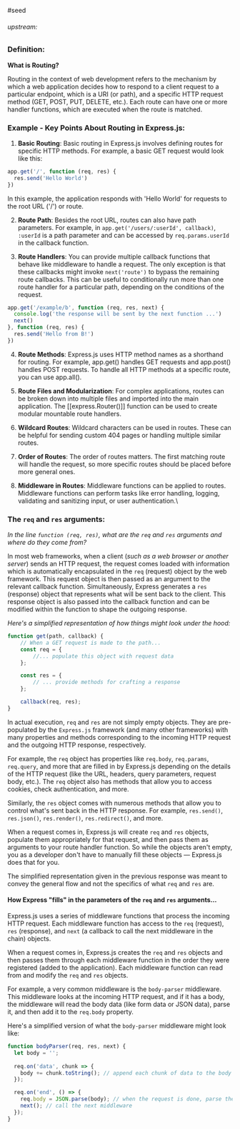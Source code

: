 #seed 
###### upstream: 

### Definition: 

**What is Routing?**

Routing in the context of web development refers to the mechanism by which a web application decides how to respond to a client request to a particular endpoint, which is a URI (or path), and a specific HTTP request method (GET, POST, PUT, DELETE, etc.). Each route can have one or more handler functions, which are executed when the route is matched.

### Example - Key Points About Routing in Express.js:

1.  **Basic Routing**: Basic routing in Express.js involves defining routes for specific HTTP methods. For example, a basic GET request would look like this:
```js
app.get('/', function (req, res) {
  res.send('Hello World')
})
```

In this example, the application responds with 'Hello World' for requests to the root URL ('/') or route.

2.  **Route Path**: Besides the root URL, routes can also have path parameters. For example, in `app.get('/users/:userId', callback)`, `:userId` is a path parameter and can be accessed by `req.params.userId` in the callback function.
    
3.  **Route Handlers**: You can provide multiple callback functions that behave like middleware to handle a request. The only exception is that these callbacks might invoke `next('route')` to bypass the remaining route callbacks. This can be useful to conditionally run more than one route handler for a particular path, depending on the conditions of the request.

```js
app.get('/example/b', function (req, res, next) {
  console.log('the response will be sent by the next function ...')
  next()
}, function (req, res) {
  res.send('Hello from B!')
})
```

4.  **Route Methods**: Express.js uses HTTP method names as a shorthand for routing. For example, app.get() handles GET requests and app.post() handles POST requests. To handle all HTTP methods at a specific route, you can use app.all().
    
5.  **Route Files and Modularization**: For complex applications, routes can be broken down into multiple files and imported into the main application. The [[express.Router()]] function can be used to create modular mountable route handlers.
    
6.  **Wildcard Routes**: Wildcard characters can be used in routes. These can be helpful for sending custom 404 pages or handling multiple similar routes.
    
7.  **Order of Routes**: The order of routes matters. The first matching route will handle the request, so more specific routes should be placed before more general ones.
    
8.  **Middleware in Routes**: Middleware functions can be applied to routes. Middleware functions can perform tasks like error handling, logging, validating and sanitizing input, or user authentication.\

### The `req` and `res` arguments: 

*In the line `function (req, res)`, what are the `req` and `res` arguments and where do they come from?*

In most web frameworks, when a client (*such as a web browser or another server*) sends an HTTP request, the request comes loaded with information which is automatically encapsulated in the `req` (request) object by the web framework. This request object is then passed as an argument to the relevant callback function. Simultaneously, Express generates a `res` (response) object that represents what will be sent back to the client. This response object is also passed into the callback function and can be modified within the function to shape the outgoing response.

*Here's a simplified representation of how things might look under the hood:*

```js
function get(path, callback) {
    // When a GET request is made to the path...
    const req = {
        //... populate this object with request data
    };

    const res = {
        // ... provide methods for crafting a response
    };

    callback(req, res);
}
```

In actual execution, `req` and `res` are not simply empty objects. They are pre-populated by the `Express.js` framework (and many other frameworks) with many properties and methods corresponding to the incoming HTTP request and the outgoing HTTP response, respectively.

For example, the `req` object has properties like `req.body`, `req.params`, `req.query`, and more that are filled in by Express.js depending on the details of the HTTP request (like the URL, headers, query parameters, request body, etc.). The `req` object also has methods that allow you to access cookies, check authentication, and more.

Similarly, the `res` object comes with numerous methods that allow you to control what's sent back in the HTTP response. For example, `res.send()`, `res.json()`, `res.render()`, `res.redirect()`, and more.

When a request comes in, Express.js will create `req` and `res` objects, populate them appropriately for that request, and then pass them as arguments to your route handler function. So while the objects aren't empty, you as a developer don't have to manually fill these objects — Express.js does that for you.

The simplified representation given in the previous response was meant to convey the general flow and not the specifics of what `req` and `res` are.

#### How Express "fills" in the parameters of the `req` and `res` arguments... 

Express.js uses a series of middleware functions that process the incoming HTTP request. Each middleware function has access to the `req` (request), `res` (response), and `next` (a callback to call the next middleware in the chain) objects.

When a request comes in, Express.js creates the `req` and `res` objects and then passes them through each middleware function in the order they were registered (added to the application). Each middleware function can read from and modify the `req` and `res` objects.

For example, a very common middleware is the `body-parser` middleware. This middleware looks at the incoming HTTP request, and if it has a body, the middleware will read the body data (like form data or JSON data), parse it, and then add it to the `req.body` property.

Here's a simplified version of what the `body-parser` middleware might look like:

```js
function bodyParser(req, res, next) {
  let body = '';
  
  req.on('data', chunk => {
    body += chunk.toString(); // append each chunk of data to the body string
  });

  req.on('end', () => {
    req.body = JSON.parse(body); // when the request is done, parse the body and add it to the req object
    next(); // call the next middleware
  });
}
```

